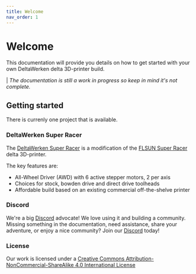 ```yaml
---
title: Welcome
nav_order: 1
---
```


# Welcome

This documentation will provide you details on how to get started with your own DeltaWerken delta 3D-printer build.

| *The documentation is still a work in progress so keep in mind it's not complete.*

## Getting started

There is currenly one project that is available.

### DeltaWerken Super Racer

The [DeltaWerken Super Racer](/sr/) is a modification of the [FLSUN Super Racer][FLSUN Super Racer] delta 3D-printer. 

The key features are:
* All-Wheel Driver (AWD) with 6 active stepper motors, 2 per axis
* Choices for stock, bowden drive and direct drive toolheads
* Affordable build based on an existing commercial off-the-shelve printer

[FLSUN Super Racer]: https://s.click.aliexpress.com/e/_DCdslDF

### Discord

We're a big [<i class="bi bi-discord"></i> Discord](https://discord.gg) advocate! We love using it and building a community. Missing something in the documentation, need assistance, share your adventure, or enjoy a nice community? Join our [<i class="bi bi-discord"></i> Discord](https://discord.gg) today!

### License

Our work is licensed under a [Creative Commons Attribution-NonCommercial-ShareAlike 4.0 International License](http://creativecommons.org/licenses/by-nc-sa/4.0/)
